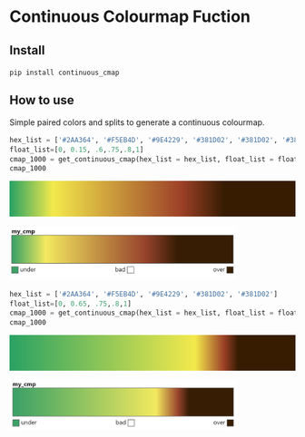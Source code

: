 Continuous Colourmap Fuction
================

<!-- WARNING: THIS FILE WAS AUTOGENERATED! DO NOT EDIT! -->

## Install

`pip install continuous_cmap`

## How to use

Simple paired colors and splits to generate a continuous colourmap.

``` python
hex_list = ['#2AA364', '#F5EB4D', '#9E4229', '#381D02', '#381D02', '#381D02']
float_list=[0, 0.15, .6,.75,.8,1]
cmap_1000 = get_continuous_cmap(hex_list = hex_list, float_list = float_list)
cmap_1000
```

![](index_files/figure-gfm/cell-2-output-1.png)

<img src="cmap1.png" alt="cmap1" width="400"/>

``` python
hex_list = ['#2AA364', '#F5EB4D', '#9E4229', '#381D02', '#381D02']
float_list=[0, 0.65, .75,.8,1]
cmap_1000 = get_continuous_cmap(hex_list = hex_list, float_list = float_list)
cmap_1000
```

![](index_files/figure-gfm/cell-3-output-1.png)

<img src="cmap2.png" alt="cmap2" width="400"/>
